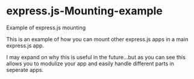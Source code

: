 # express.js-Mounting-example
Example of express.js mounting

This is an example of how you can mount other express.js apps in a main express.js app. 

I may expand on why this is useful in the future...but as you can see this allows you to modulize your app and easily handle different parts in seperate apps.
